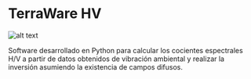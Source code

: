 # TerraWare HV
![alt text](https://github.com/sainosmichelle/TerraWare-HV/tree/master/Logos/LogoE.png "Logo Title Text 1")


Software desarrollado en Python para calcular los cocientes espectrales H/V a partir de datos obtenidos de vibración ambiental y realizar la inversión asumiendo la existencia de campos difusos.  
